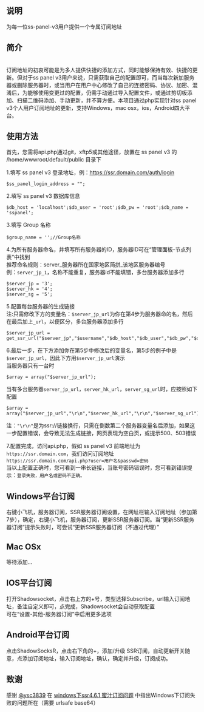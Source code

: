 说明
---
为每一位ss-panel-v3用户提供一个专属订阅地址<br>

简介
---
<br>订阅地址的初衷可能是为多人提供快捷的添加方式，同时能够保持有效、快捷的更新。但对于ss panel v3用户来说，只需获取自己的配置即可，而当每次新加服务器或删除服务器时，或当用户在用户中心修改了自己的连接密码、协议、加密、混淆后，为能够使用变更过的配置，仍需手动通过导入配置文件，或通过剪切板添加、扫描二维码添加、手动更新，并不算方便。本项目通过php实现针对ss panel v3个人用户订阅地址的更新，支持Windows，mac osx，ios，Android四大平台。<br>

使用方法
---

首先，您需将api.php通过git，xftp5或其他途径，放置在 ss panel v3 的 /home/wwwroot/default/public 目录下

1.填写 ss panel v3 登录地址，例：https://ssr.domain.com/auth/login

    $ss_panel_login_address = "";

2.填写 ss panel v3 数据库信息

    $db_host = 'localhost';$db_user = 'root';$db_pw = 'root';$db_name = 'sspanel';
3.填写 Group 名称

    $group_name = '';//Group名称
   
  4.为所有服务器命名，并填写所有服务器的ID，服务器ID可在“管理面板-节点列表”中找到<br>
  推荐命名规则：server_服务器所在国家地区简拼_该地区服务器编号<br>
  例：`server_jp_1`，名称不能重复，服务器id不能填错，多台服务器添加多行<br>
  
    $server_jp = '3';
    $server_hk = '4';
    $server_sg = '5';
    
5.配置每台服务器的生成链接<br>
注:只需修改下方的变量名：`$server_jp_url`为你在第4步为服务器命的名，然后在最后加上`_url`，以便区分，多台服务器添加多行

    $server_jp_url = get_ssr_url("$server_jp","$username","$db_host","$db_user","$db_pw","$db_name","$group_name","$group_name_base64","$after_obfs","$after_server_name","$after_group","$after_ssr_url");

6.最后一步，在下方添加你在第5步中修改后的变量名，第5步的例子中是`$server_jp_url`，因此下方用`$server_jp_url`演示<br>
当服务器只有一台时<br>

    $array = array("$server_jp_url");

当有多台服务器`server_jp_url`，`server_hk_url`，`server_sg_url`时，应按照如下配置

    $array = array("$server_jp_url","\r\n","$server_hk_url","\r\n","$server_sg_url");

注：`"\r\n"`是为ssr://链接换行，只需在倒数第二个服务器变量名后添加，如果这一步配置错误，会导致无法生成链接，网页表现为空白页，或提示500、503错误

7.配置完成，访问api.php，假如 ss panel v3 前端地址为`https://ssr.domain.com`，我们访问订阅地址<br>
`https://ssr.domain.com/api.php?user=用户名&passwd=密码`<br>
当以上配置正确时，您可看到一串长链接，当账号密码错误时，您可看到错误提示：`登录失败，用户名或密码不正确。`<br>

Windows平台订阅
---
右键小飞机，服务器订阅，SSR服务器订阅设置，在网址栏输入订阅地址（参加第7步），确定，右键小飞机，服务器订阅，更新SSR服务器订阅。当“更新SSR服务器订阅”提示失败时，可尝试“更新SSR服务器订阅（不通过代理）”<br>

Mac OSx
---
等待添加...

IOS平台订阅
---
打开Shadowsocket，点击右上方的+号，类型选择Subscribe，url输入订阅地址，备注自定义即可，点完成，Shadowsocket会自动获取配置<br>
可在“设置-其他-服务器订阅”中启用更多选项<br>

Android平台订阅
---
点击ShadowSocksR，点击右下角的+，添加/升级 SSR订阅，自动更新开关随意，点添加订阅地址，输入订阅地址，确认，确定并升级，订阅成功。

致谢
---
感谢 [@ysc3839](https://github.com/ysc3839) 在 [windows下ssr4.6.1 蜜汁订阅问题](https://github.com/shadowsocksr/shadowsocksr-csharp/issues/279#issuecomment-317194631) 中指出Windows下订阅失败的问题所在（需要 urlsafe base64）
